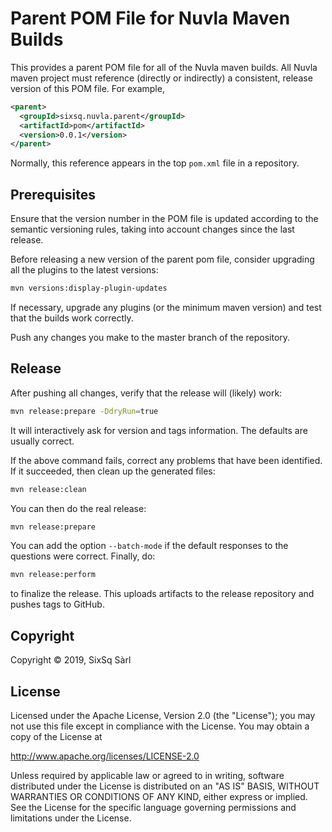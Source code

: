 # Parent POM File for Nuvla Maven Builds

This provides a parent POM file for all of the Nuvla maven builds.
All Nuvla maven project must reference (directly or indirectly) a
consistent, release version of this POM file.  For example,

```xml
<parent>
  <groupId>sixsq.nuvla.parent</groupId>
  <artifactId>pom</artifactId>
  <version>0.0.1</version>
</parent>
```

Normally, this reference appears in the top `pom.xml` file in a
repository.

## Prerequisites

Ensure that the version number in the POM file is updated according to
the semantic versioning rules, taking into account changes since the
last release.

Before releasing a new version of the parent pom file, consider
upgrading all the plugins to the latest versions:

```sh
mvn versions:display-plugin-updates
```

If necessary, upgrade any plugins (or the minimum maven version) and
test that the builds work correctly.

Push any changes you make to the master branch of the repository.

## Release

After pushing all changes, verify that the release will (likely) work:

```sh
mvn release:prepare -DdryRun=true
```

It will interactively ask for version and tags information.  The
defaults are usually correct.

If the above command fails, correct any problems that have been
identified.  If it succeeded, then clean up the generated files:

```sh
mvn release:clean
```

You can then do the real release:

```sh
mvn release:prepare
```

You can add the option `--batch-mode` if the default responses to the
questions were correct. Finally, do:

```sh
mvn release:perform
```

to finalize the release.  This uploads artifacts to the release
repository and pushes tags to GitHub. 

## Copyright

Copyright &copy; 2019, SixSq Sàrl

## License

Licensed under the Apache License, Version 2.0 (the "License"); you
may not use this file except in compliance with the License.  You may
obtain a copy of the License at

http://www.apache.org/licenses/LICENSE-2.0

Unless required by applicable law or agreed to in writing, software
distributed under the License is distributed on an "AS IS" BASIS,
WITHOUT WARRANTIES OR CONDITIONS OF ANY KIND, either express or
implied.  See the License for the specific language governing
permissions and limitations under the License.
